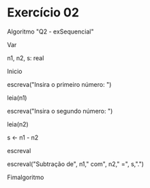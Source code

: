 # Exercício 02

Algoritmo "Q2 - exSequencial"

Var

n1, n2, s: real

Inicio

escreva("Insira o primeiro número: ")

leia(n1)

escreva("Insira o segundo número: ")

leia(n2)

s <- n1 - n2

escreval

escreval("Subtração de", n1," com", n2," =", s,".")

Fimalgoritmo
